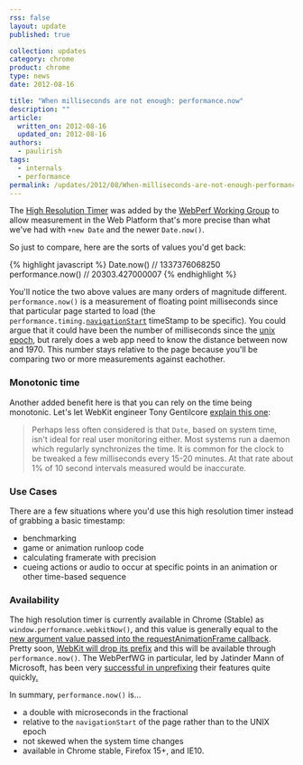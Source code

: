 ```yaml
---
rss: false
layout: update
published: true

collection: updates
category: chrome
product: chrome
type: news
date: 2012-08-16

title: "When milliseconds are not enough: performance.now"
description: ""
article:
  written_on: 2012-08-16
  updated_on: 2012-08-16
authors:
  - paulirish
tags:
  - internals
  - performance
permalink: /updates/2012/08/When-milliseconds-are-not-enough-performance-now.html
---
```

The [High Resolution Timer](http://dvcs.w3.org/hg/webperf/raw-file/tip/specs/HighResolutionTime/Overview.html) was added by the [WebPerf Working Group](http://www.w3.org/2010/webperf/) to allow measurement in the Web Platform that's more precise than what we've had with `+new Date` and the newer `Date.now()`.

So just to compare, here are the sorts of values you'd get back:

{% highlight javascript %}
Date.now()         //  1337376068250
performance.now()  //  20303.427000007
{% endhighlight %}

You'll notice the two above values are many orders of magnitude different. `performance.now()` is a measurement of floating point milliseconds since that particular page started to load (the <code>performance.timing.<a href="http://www.w3.org/TR/navigation-timing/#dom-performancetiming-navigationstart">navigationStart</a></code> timeStamp to be specific). You could argue that it could have been the number of milliseconds since the [unix epoch](http://en.wikipedia.org/wiki/Unix_time), but rarely does a web app need to know the distance between now and 1970. This number stays relative to the page because you'll be comparing two or more measurements against eachother.

### Monotonic time

Another added benefit here is that you can rely on the time being monotonic. Let's let WebKit engineer Tony Gentilcore [explain this one](http://gent.ilcore.com/2012/06/better-timer-for-javascript.html):

> Perhaps less often considered is that `Date`, based on system time, isn't ideal for real user monitoring either. Most systems run a daemon which regularly synchronizes the time. It is common for the clock to be tweaked a few milliseconds every 15-20 minutes. At that rate about 1% of 10 second intervals measured would be inaccurate.

### Use Cases

There are a few situations where you'd use this high resolution timer instead of grabbing a basic timestamp:

* benchmarking
* game or animation runloop code
* calculating framerate with precision
* cueing actions or audio to occur at specific points in an animation or other time-based sequence

### Availability

The high resolution timer is currently available in Chrome (Stable) as `window.performance.webkitNow()`, and this value is generally equal to the [new argument value passed into the requestAnimationFrame callback](http://updates.html5rocks.com/2012/05/requestAnimationFrame-API-now-with-sub-millisecond-precision). Pretty soon, [WebKit will drop its prefix](https://bugs.webkit.org/show_bug.cgi?id=88278) and this will be available through `performance.now()`. The WebPerfWG in particular, led by Jatinder Mann of Microsoft, has been very [successful in unprefixing](http://jatindersmann.com/2012/08/07/ieblog-web-performance-apis-rapidly-become-w3c-candidate-recommendations/) their features quite quickly[.](http://mediacdn.disqus.com/uploads/mediaembed/images/272/1565/original.jpg)

In summary, `performance.now()` is...

* a double with microseconds in the fractional
* relative to the `navigationStart` of the page rather than to the UNIX epoch
* not skewed when the system time changes
* available in Chrome stable, Firefox 15+, and IE10.

